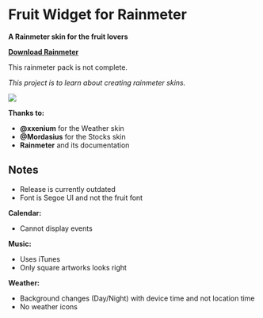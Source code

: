 # Fruit Widget for Rainmeter

**A Rainmeter skin for the fruit lovers**

**[Download Rainmeter](https://www.rainmeter.net/)**

This rainmeter pack is not complete.

*This project is to learn about creating rainmeter skins.*

![](https://raw.githubusercontent.com/futomakiyoin/Fruit-Widget/main/Fruit%20Widget%20Example.png)

**Thanks to:**
- **@xxenium** for the Weather skin
- **@Mordasius** for the Stocks skin
- **Rainmeter** and its documentation

## Notes ##
- Release is currently outdated
- Font is Segoe UI and not the fruit font

**Calendar:**
- Cannot display events

**Music:**
- Uses iTunes
- Only square artworks looks right

**Weather:**
- Background changes (Day/Night) with device time and not location time
- No weather icons
